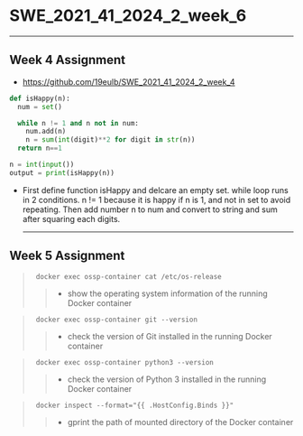 # SWE_2021_41_2024_2_week_6
---
## Week 4 Assignment
* https://github.com/19eulb/SWE_2021_41_2024_2_week_4

```python
def isHappy(n):
  num = set()

  while n != 1 and n not in num:
    num.add(n)
    n = sum(int(digit)**2 for digit in str(n))
  return n==1

n = int(input())
output = print(isHappy(n))
```

* First define function isHappy and delcare an empty set. while loop runs in 2 conditions. n != 1 because it is happy if n is 1, and not in set to avoid repeating. Then add number n to num and convert to string and sum after squaring each digits.

  ---

## Week 5 Assignment
> <pre><code> docker exec ossp-container cat /etc/os-release </pre></code>
>> + show the operating system information of the running Docker container

> <pre><code> docker exec ossp-container git --version </pre></code>
>> + check the version of Git installed in the running Docker container

> <pre><code> docker exec ossp-container python3 --version </pre></code>
>> + check the version of Python 3 installed in the running Docker container
  
> <pre><code> docker inspect --format="{{ .HostConfig.Binds }}" <ossp-container> </pre></code>
>> + gprint the path of mounted directory of the Docker container
